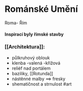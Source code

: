 # Románské Umění
Roma- Řím
#### Inspirací byly římské stavby

### [[Architektura]]:
- půlkruhový oblouk
- klenba -valená
			   -křížová
- reliéf nad portálem
- baziliky, [[Rotunda]]
- nástěnné malby ==> fresky
- shematičnost a strnulost 
#art